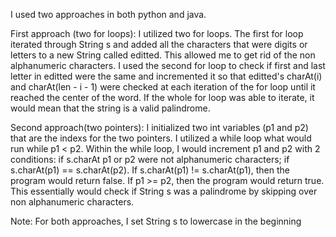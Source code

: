 I used two approaches in both python and java.

First approach (two for loops): 
    I utilized two for loops. The first for loop iterated through String s and added all the characters that were 
    digits or letters to a new String called editted. This allowed me to get rid of the non alphanumeric characters.
    I used the second for loop to check if first and last letter in editted were the same and incremented it so that 
    editted's charAt(i) and charAt(len - i - 1) were checked at each iteration of the for loop until it reached the 
    center of the word. If the whole for loop was able to iterate, it would mean that the string is a valid palindrome.

Second approach(two pointers):
    I initialized two int variables (p1 and p2) that are the indexs for the two pointers. I utilized a while loop what 
    would run while p1 < p2. Within the while loop, I would increment p1 and p2 with 2 conditions: if s.charAt p1 or p2 
    were not alphanumeric characters; if s.charAt(p1) == s.charAt(p2). If s.charAt(p1) != s.charAt(p1), then the program 
    would return false. If p1 >= p2, then the program would return true. This essentially would check if String s was 
    a palindrome by skipping over non alphanumeric characters. 


Note: For both approaches, I set String s to lowercase in the beginning